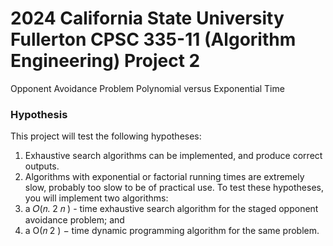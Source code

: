 # 2024 California State University Fullerton CPSC 335-11 (Algorithm Engineering) Project 2

Opponent Avoidance Problem
Polynomial versus Exponential Time

### Hypothesis
This project will test the following hypotheses:
1. Exhaustive search algorithms can be implemented, and produce correct outputs.
2. Algorithms with exponential or factorial running times are extremely slow, probably too
slow to be of practical use.
To test these hypotheses, you will implement two algorithms:
1. a 𝑂(𝑛. 2
𝑛
) - time exhaustive search algorithm for the staged opponent avoidance
problem; and
2. a O(𝑛
2
) − time dynamic programming algorithm for the same problem.
